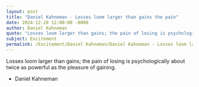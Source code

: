 ```yaml
---
layout: post
title: "Daniel Kahneman - Losses loom larger than gains the pain"
date: 2024-12-28 12:00:00 -0000
author: Daniel Kahneman
quote: "Losses loom larger than gains; the pain of losing is psychologically about twice as powerful as the pleasure of gaining."
subject: Excitement
permalink: /Excitement/Daniel Kahneman/Daniel Kahneman - Losses loom larger than gains the pain
---
```


Losses loom larger than gains; the pain of losing is psychologically about twice as powerful as the pleasure of gaining.

- Daniel Kahneman
